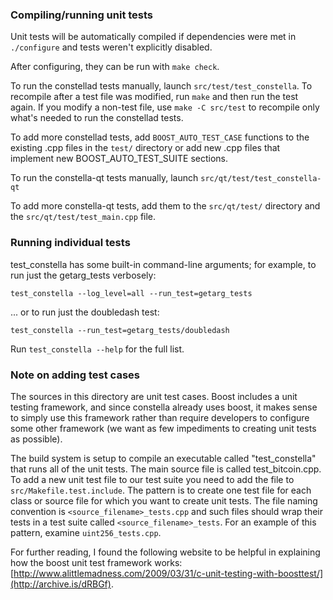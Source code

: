 ### Compiling/running unit tests

Unit tests will be automatically compiled if dependencies were met in `./configure`
and tests weren't explicitly disabled.

After configuring, they can be run with `make check`.

To run the constellad tests manually, launch `src/test/test_constella`. To recompile
after a test file was modified, run `make` and then run the test again. If you
modify a non-test file, use `make -C src/test` to recompile only what's needed
to run the constellad tests.

To add more constellad tests, add `BOOST_AUTO_TEST_CASE` functions to the existing
.cpp files in the `test/` directory or add new .cpp files that
implement new BOOST_AUTO_TEST_SUITE sections.

To run the constella-qt tests manually, launch `src/qt/test/test_constella-qt`

To add more constella-qt tests, add them to the `src/qt/test/` directory and
the `src/qt/test/test_main.cpp` file.

### Running individual tests

test_constella has some built-in command-line arguments; for
example, to run just the getarg_tests verbosely:

    test_constella --log_level=all --run_test=getarg_tests

... or to run just the doubledash test:

    test_constella --run_test=getarg_tests/doubledash

Run `test_constella --help` for the full list.

### Note on adding test cases

The sources in this directory are unit test cases.  Boost includes a
unit testing framework, and since constella already uses boost, it makes
sense to simply use this framework rather than require developers to
configure some other framework (we want as few impediments to creating
unit tests as possible).

The build system is setup to compile an executable called "test_constella"
that runs all of the unit tests.  The main source file is called
test_bitcoin.cpp. To add a new unit test file to our test suite you need
to add the file to `src/Makefile.test.include`. The pattern is to create
one test file for each class or source file for which you want to create
unit tests.  The file naming convention is `<source_filename>_tests.cpp`
and such files should wrap their tests in a test suite
called `<source_filename>_tests`. For an example of this pattern,
examine `uint256_tests.cpp`.

For further reading, I found the following website to be helpful in
explaining how the boost unit test framework works:
[http://www.alittlemadness.com/2009/03/31/c-unit-testing-with-boosttest/](http://archive.is/dRBGf).
